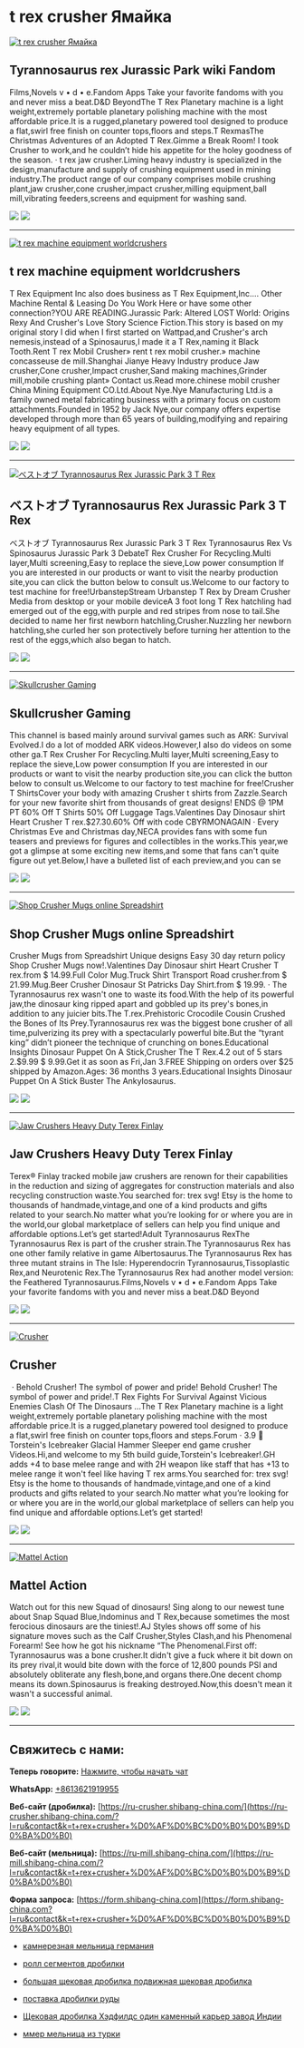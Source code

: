 # t rex crusher Ямайка

<a href="https://swt.shibang-china.com/?l=ru&img&k=t+rex+crusher+%D0%AF%D0%BC%D0%B0%D0%B9%D0%BA%D0%B0" target="_blank">![t rex crusher Ямайка](http://static.shibang-china.com/all-800x300/1303.jpg)</a>

## Tyrannosaurus rex Jurassic Park wiki Fandom
Films,Novels v • d • e.Fandom Apps Take your favorite fandoms with you and never miss a beat.D&amp;D BeyondThe T Rex Planetary machine is a light weight,extremely portable planetary polishing machine with the most affordable price.It is a rugged,planetary powered tool designed to produce a flat,swirl free finish on counter tops,floors and steps.T RexmasThe Christmas Adventures of an Adopted T Rex.Gimme a Break Room! I took Crusher to work,and he couldn’t hide his appetite for the holey goodness of the season.&nbsp;&#0183;&#32;t rex jaw crusher.Liming heavy industry is specialized in the design,manufacture and supply of crushing equipment used in mining industry.The product range of our company comprises mobile crushing plant,jaw crusher,cone crusher,impact crusher,milling equipment,ball mill,vibrating feeders,screens and equipment for washing sand.


<a href="https://whatsapp.shibangsoft.com/WhatsApp.php" target="_blank" title="WhatsApp">![](http://static.shibang-china.com/icon/whatsapp.png)</a> <a href="https://swt.shibang-china.com/?l=ru&icon&k=t+rex+crusher+%D0%AF%D0%BC%D0%B0%D0%B9%D0%BA%D0%B0" target="_blank">![](http://static.shibang-china.com/icon/chat-ru.png)</a>

---

<a href="https://swt.shibang-china.com/?l=ru&img&k=t+rex+crusher+%D0%AF%D0%BC%D0%B0%D0%B9%D0%BA%D0%B0" target="_blank">![t rex machine equipment worldcrushers](http://static.shibang-china.com/all-800x300/1258.jpg)</a>

## t rex machine equipment worldcrushers
T Rex Equipment Inc also does business as T Rex Equipment,Inc.… Other Machine Rental &amp; Leasing Do You Work Here or have some other connection?YOU ARE READING.Jurassic Park: Altered LOST World: Origins Rexy And Crusher's Love Story Science Fiction.This story is based on my original story I did when I first started on Wattpad,and Crusher's arch nemesis,instead of a Spinosaurus,I made it a T Rex,naming it Black Tooth.Rent T rex Mobil Crusher&#187; rent t rex mobil crusher.&#187; machine concasseuse de mill.Shanghai Jianye Heavy Industry produce Jaw crusher,Cone crusher,Impact crusher,Sand making machines,Grinder mill,mobile crushing plant&#187; Contact us.Read more.chinese mobil crusher China Mining Equipment CO.Ltd.About Nye.Nye Manufacturing Ltd.is a family owned metal fabricating business with a primary focus on custom attachments.Founded in 1952 by Jack Nye,our company offers expertise developed through more than 65 years of building,modifying and repairing heavy equipment of all types.


<a href="https://whatsapp.shibangsoft.com/WhatsApp.php" target="_blank" title="WhatsApp">![](http://static.shibang-china.com/icon/whatsapp.png)</a> <a href="https://swt.shibang-china.com/?l=ru&icon&k=t+rex+crusher+%D0%AF%D0%BC%D0%B0%D0%B9%D0%BA%D0%B0" target="_blank">![](http://static.shibang-china.com/icon/chat-ru.png)</a>

---

<a href="https://swt.shibang-china.com/?l=ru&img&k=t+rex+crusher+%D0%AF%D0%BC%D0%B0%D0%B9%D0%BA%D0%B0" target="_blank">![ベストオブ Tyrannosaurus Rex Jurassic Park 3 T Rex](http://static.shibang-china.com/all-800x300/1017.jpg)</a>

## ベストオブ Tyrannosaurus Rex Jurassic Park 3 T Rex
ベストオブ Tyrannosaurus Rex Jurassic Park 3 T Rex Tyrannosaurus Rex Vs Spinosaurus Jurassic Park 3 DebateT Rex Crusher For Recycling.Multi layer,Multi screening,Easy to replace the sieve,Low power consumption If you are interested in our products or want to visit the nearby production site,you can click the button below to consult us.Welcome to our factory to test machine for free!UrbanstepStream Urbanstep T Rex by Dream Crusher Media from desktop or your mobile deviceA 3 foot long T Rex hatchling had emerged out of the egg,with purple and red stripes from nose to tail.She decided to name her first newborn hatchling,Crusher.Nuzzling her newborn hatchling,she curled her son protectively before turning her attention to the rest of the eggs,which also began to hatch.


<a href="https://whatsapp.shibangsoft.com/WhatsApp.php" target="_blank" title="WhatsApp">![](http://static.shibang-china.com/icon/whatsapp.png)</a> <a href="https://swt.shibang-china.com/?l=ru&icon&k=t+rex+crusher+%D0%AF%D0%BC%D0%B0%D0%B9%D0%BA%D0%B0" target="_blank">![](http://static.shibang-china.com/icon/chat-ru.png)</a>

---

<a href="https://swt.shibang-china.com/?l=ru&img&k=t+rex+crusher+%D0%AF%D0%BC%D0%B0%D0%B9%D0%BA%D0%B0" target="_blank">![Skullcrusher Gaming](http://static.shibang-china.com/all-800x300/1231.jpg)</a>

## Skullcrusher Gaming
This channel is based mainly around survival games such as ARK: Survival Evolved.I do a lot of modded ARK videos.However,I also do videos on some other ga.T Rex Crusher For Recycling.Multi layer,Multi screening,Easy to replace the sieve,Low power consumption If you are interested in our products or want to visit the nearby production site,you can click the button below to consult us.Welcome to our factory to test machine for free!Crusher T ShirtsCover your body with amazing Crusher t shirts from Zazzle.Search for your new favorite shirt from thousands of great designs! ENDS @ 1PM PT 60% Off T Shirts 50% Off Luggage Tags.Valentines Day Dinosaur shirt Heart Crusher T rex.$27.30.60% Off with code CBYRMONAGAIN&nbsp;&#0183;&#32;Every Christmas Eve and Christmas day,NECA provides fans with some fun teasers and previews for figures and collectibles in the works.This year,we got a glimpse at some exciting new items,and some that fans can't quite figure out yet.Below,I have a bulleted list of each preview,and you can se


<a href="https://whatsapp.shibangsoft.com/WhatsApp.php" target="_blank" title="WhatsApp">![](http://static.shibang-china.com/icon/whatsapp.png)</a> <a href="https://swt.shibang-china.com/?l=ru&icon&k=t+rex+crusher+%D0%AF%D0%BC%D0%B0%D0%B9%D0%BA%D0%B0" target="_blank">![](http://static.shibang-china.com/icon/chat-ru.png)</a>

---

<a href="https://swt.shibang-china.com/?l=ru&img&k=t+rex+crusher+%D0%AF%D0%BC%D0%B0%D0%B9%D0%BA%D0%B0" target="_blank">![Shop Crusher Mugs online Spreadshirt](http://static.shibang-china.com/all-800x300/575.jpg)</a>

## Shop Crusher Mugs online Spreadshirt
Crusher Mugs from Spreadshirt Unique designs Easy 30 day return policy Shop Crusher Mugs now!.Valentines Day Dinosaur shirt Heart Crusher T rex.from $ 14.99.Full Color Mug.Truck Shirt Transport Road crusher.from $ 21.99.Mug.Beer Crusher Dinosaur St Patricks Day Shirt.from $ 19.99.&nbsp;&#0183;&#32;The Tyrannosaurus rex wasn't one to waste its food.With the help of its powerful jaw,the dinosaur king ripped apart and gobbled up its prey's bones,in addition to any juicier bits.The T.rex.Prehistoric Crocodile Cousin Crushed the Bones of Its Prey.Tyrannosaurus rex was the biggest bone crusher of all time,pulverizing its prey with a spectacularly powerful bite.But the “tyrant king” didn’t pioneer the technique of crunching on bones.Educational Insights Dinosaur Puppet On A Stick,Crusher The T Rex.4.2 out of 5 stars 2.$9.99 $ 9.99.Get it as soon as Fri,Jan 3.FREE Shipping on orders over $25 shipped by Amazon.Ages: 36 months 3 years.Educational Insights Dinosaur Puppet On A Stick Buster The Ankylosaurus.


<a href="https://whatsapp.shibangsoft.com/WhatsApp.php" target="_blank" title="WhatsApp">![](http://static.shibang-china.com/icon/whatsapp.png)</a> <a href="https://swt.shibang-china.com/?l=ru&icon&k=t+rex+crusher+%D0%AF%D0%BC%D0%B0%D0%B9%D0%BA%D0%B0" target="_blank">![](http://static.shibang-china.com/icon/chat-ru.png)</a>

---

<a href="https://swt.shibang-china.com/?l=ru&img&k=t+rex+crusher+%D0%AF%D0%BC%D0%B0%D0%B9%D0%BA%D0%B0" target="_blank">![Jaw Crushers Heavy Duty Terex Finlay](http://static.shibang-china.com/all-800x300/1528.jpg)</a>

## Jaw Crushers Heavy Duty Terex Finlay
Terex&#174; Finlay tracked mobile jaw crushers are renown for their capabilities in the reduction and sizing of aggregates for construction materials and also recycling construction waste.You searched for: trex svg! Etsy is the home to thousands of handmade,vintage,and one of a kind products and gifts related to your search.No matter what you’re looking for or where you are in the world,our global marketplace of sellers can help you find unique and affordable options.Let’s get started!Adult Tyrannosaurus RexThe Tyrannosaurus Rex is part of the crusher strain.The Tyrannosaurus Rex has one other family relative in game Albertosaurus.The Tyrannosaurus Rex has three mutant strains in The Isle: Hyperendocrin Tyrannosaurus,Tissoplastic Rex,and Neurotenic Rex.The Tyrannosaurus Rex had another model version: the Feathered Tyrannosaurus.Films,Novels v • d • e.Fandom Apps Take your favorite fandoms with you and never miss a beat.D&amp;D Beyond


<a href="https://whatsapp.shibangsoft.com/WhatsApp.php" target="_blank" title="WhatsApp">![](http://static.shibang-china.com/icon/whatsapp.png)</a> <a href="https://swt.shibang-china.com/?l=ru&icon&k=t+rex+crusher+%D0%AF%D0%BC%D0%B0%D0%B9%D0%BA%D0%B0" target="_blank">![](http://static.shibang-china.com/icon/chat-ru.png)</a>

---

<a href="https://swt.shibang-china.com/?l=ru&img&k=t+rex+crusher+%D0%AF%D0%BC%D0%B0%D0%B9%D0%BA%D0%B0" target="_blank">![Crusher](http://static.shibang-china.com/all-800x300/650.jpg)</a>

## Crusher
&nbsp;&#0183;&#32;Behold Crusher! The symbol of power and pride! Behold Crusher! The symbol of power and pride!.T Rex Fights For Survival Against Vicious Enemies Clash Of The Dinosaurs …The T Rex Planetary machine is a light weight,extremely portable planetary polishing machine with the most affordable price.It is a rugged,planetary powered tool designed to produce a flat,swirl free finish on counter tops,floors and steps.Forum&nbsp;&#0183;&#32;3.9 🔨 Torstein's Icebreaker Glacial Hammer Sleeper end game crusher Videos.Hi,and welcome to my 5th build guide,Torstein's Icebreaker!.GH adds +4 to base melee range and with 2H weapon like staff that has +13 to melee range it won't feel like having T rex arms.You searched for: trex svg! Etsy is the home to thousands of handmade,vintage,and one of a kind products and gifts related to your search.No matter what you’re looking for or where you are in the world,our global marketplace of sellers can help you find unique and affordable options.Let’s get started!


<a href="https://whatsapp.shibangsoft.com/WhatsApp.php" target="_blank" title="WhatsApp">![](http://static.shibang-china.com/icon/whatsapp.png)</a> <a href="https://swt.shibang-china.com/?l=ru&icon&k=t+rex+crusher+%D0%AF%D0%BC%D0%B0%D0%B9%D0%BA%D0%B0" target="_blank">![](http://static.shibang-china.com/icon/chat-ru.png)</a>

---

<a href="https://swt.shibang-china.com/?l=ru&img&k=t+rex+crusher+%D0%AF%D0%BC%D0%B0%D0%B9%D0%BA%D0%B0" target="_blank">![Mattel Action](http://static.shibang-china.com/all-800x300/49.jpg)</a>

## Mattel Action
Watch out for this new Squad of dinosaurs! Sing along to our newest tune about Snap Squad Blue,Indominus and T Rex,because sometimes the most ferocious dinosaurs are the tiniest!.AJ Styles shows off some of his signature moves such as the Calf Crusher,Styles Clash,and his Phenomenal Forearm! See how he got his nickname “The Phenomenal.First off: Tyrannosaurus was a bone crusher.It didn't give a fuck where it bit down on its prey rival,it would bite down with the force of 12,800 pounds PSI and absolutely obliterate any flesh,bone,and organs there.One decent chomp means its down.Spinosaurus is freaking destroyed.Now,this doesn't mean it wasn't a successful animal.

<a href="https://whatsapp.shibangsoft.com/WhatsApp.php" target="_blank" title="WhatsApp">![](http://static.shibang-china.com/icon/whatsapp.png)</a> <a href="https://swt.shibang-china.com/?l=ru&icon&k=t+rex+crusher+%D0%AF%D0%BC%D0%B0%D0%B9%D0%BA%D0%B0" target="_blank">![](http://static.shibang-china.com/icon/chat-ru.png)</a>

---
## Свяжитесь с нами:

**Теперь говорите:** [Нажмите, чтобы начать чат](https://swt.shibang-china.com?l=ru&contact&k=t+rex+crusher+%D0%AF%D0%BC%D0%B0%D0%B9%D0%BA%D0%B0)

**WhatsApp:**  [+8613621919955](https://whatsapp.shibangsoft.com/WhatsApp.php)

**Веб-сайт (дробилка):** [https://ru-crusher.shibang-china.com/](https://ru-crusher.shibang-china.com/?l=ru&contact&k=t+rex+crusher+%D0%AF%D0%BC%D0%B0%D0%B9%D0%BA%D0%B0)

**Веб-сайт (мельница):** [https://ru-mill.shibang-china.com/](https://ru-mill.shibang-china.com/?l=ru&contact&k=t+rex+crusher+%D0%AF%D0%BC%D0%B0%D0%B9%D0%BA%D0%B0)

**Форма запроса:** [https://form.shibang-china.com](https://form.shibang-china.com?l=ru&contact&k=t+rex+crusher+%D0%AF%D0%BC%D0%B0%D0%B9%D0%BA%D0%B0)

* [камнерезная мельница германия](../131/%D0%BA%D0%B0%D0%BC%D0%BD%D0%B5%D1%80%D0%B5%D0%B7%D0%BD%D0%B0%D1%8F%20%D0%BC%D0%B5%D0%BB%D1%8C%D0%BD%D0%B8%D1%86%D0%B0%20%D0%B3%D0%B5%D1%80%D0%BC%D0%B0%D0%BD%D0%B8%D1%8F.md)

* [ролл сегментов дробилки](../133/%D1%80%D0%BE%D0%BB%D0%BB%20%D1%81%D0%B5%D0%B3%D0%BC%D0%B5%D0%BD%D1%82%D0%BE%D0%B2%20%D0%B4%D1%80%D0%BE%D0%B1%D0%B8%D0%BB%D0%BA%D0%B8.md)

* [большая щековая дробилка подвижная щековая дробилка](../131/%D0%B1%D0%BE%D0%BB%D1%8C%D1%88%D0%B0%D1%8F%20%D1%89%D0%B5%D0%BA%D0%BE%D0%B2%D0%B0%D1%8F%20%D0%B4%D1%80%D0%BE%D0%B1%D0%B8%D0%BB%D0%BA%D0%B0%20%D0%BF%D0%BE%D0%B4%D0%B2%D0%B8%D0%B6%D0%BD%D0%B0%D1%8F%20%D1%89%D0%B5%D0%BA%D0%BE%D0%B2%D0%B0%D1%8F%20%D0%B4%D1%80%D0%BE%D0%B1%D0%B8%D0%BB%D0%BA%D0%B0.md)

* [поставка дробилки руды](../134/%D0%BF%D0%BE%D1%81%D1%82%D0%B0%D0%B2%D0%BA%D0%B0%20%D0%B4%D1%80%D0%BE%D0%B1%D0%B8%D0%BB%D0%BA%D0%B8%20%D1%80%D1%83%D0%B4%D1%8B.md)

* [Щековая дробилка Хэдфилдс один каменный карьер завод Индии](../134/%D0%A9%D0%B5%D0%BA%D0%BE%D0%B2%D0%B0%D1%8F%20%D0%B4%D1%80%D0%BE%D0%B1%D0%B8%D0%BB%D0%BA%D0%B0%20%D0%A5%D1%8D%D0%B4%D1%84%D0%B8%D0%BB%D0%B4%D1%81%20%D0%BE%D0%B4%D0%B8%D0%BD%20%D0%BA%D0%B0%D0%BC%D0%B5%D0%BD%D0%BD%D1%8B%D0%B9%20%D0%BA%D0%B0%D1%80%D1%8C%D0%B5%D1%80%20%D0%B7%D0%B0%D0%B2%D0%BE%D0%B4%20%D0%98%D0%BD%D0%B4%D0%B8%D0%B8.md)

* [ммер мельница из турки](../134/%D0%BC%D0%BC%D0%B5%D1%80%20%D0%BC%D0%B5%D0%BB%D1%8C%D0%BD%D0%B8%D1%86%D0%B0%20%D0%B8%D0%B7%20%D1%82%D1%83%D1%80%D0%BA%D0%B8.md)